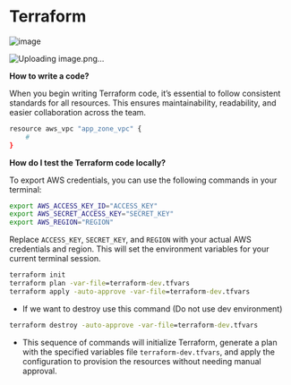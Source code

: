 # Terraform

![image](https://github.com/user-attachments/assets/8df84c79-0734-48a9-a649-48f9d4f2889d)

![Uploading image.png…]()


**How to write a code?**

When you begin writing Terraform code, it’s essential to follow consistent standards for all resources. This ensures maintainability, readability, and easier collaboration across the team.


```bash
resource aws_vpc "app_zone_vpc" {
    # 
}
```

**How do I test the Terraform code locally?**

To export AWS credentials, you can use the following commands in your terminal:

```bash
export AWS_ACCESS_KEY_ID="ACCESS_KEY"
export AWS_SECRET_ACCESS_KEY="SECRET_KEY"
export AWS_REGION="REGION"
```

Replace `ACCESS_KEY`, `SECRET_KEY`, and `REGION` with your actual AWS credentials and region. This will set the environment variables for your current terminal session.

```cmd
terraform init
terraform plan -var-file=terraform-dev.tfvars
terraform apply -auto-approve -var-file=terraform-dev.tfvars
```

* If we want to destroy use this command (Do not use dev environment)

```cmd
terraform destroy -auto-approve -var-file=terraform-dev.tfvars
```

* This sequence of commands will initialize Terraform, generate a plan with the specified variables file `terraform-dev.tfvars`, and apply the configuration to provision the resources without needing manual approval.

